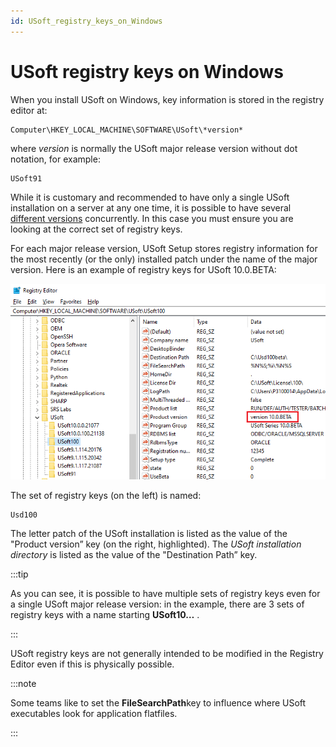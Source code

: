 ```yaml
---
id: USoft_registry_keys_on_Windows
---
```


# USoft registry keys on Windows

When you install USoft on Windows, key information is stored in the registry editor at:

```
Computer\HKEY_LOCAL_MACHINE\SOFTWARE\USoft\*version*
```

where *version* is normally the USoft major release version without dot notation, for example:

```
USoft91
```

While it is customary and recommended to have only a single USoft installation on a server at any one time, it is possible to have several [different versions](/USoft_for_administrators/Understanding_USoft/Versioning_of_USoft_Developer.md) concurrently. In this case you must ensure you are looking at the correct set of registry keys.

For each major release version, USoft Setup stores registry information for the most recently (or the only) installed patch under the name of the major version. Here is an example of registry keys for USoft 10.0.BETA:

![](./assets/65332bc2-1542-495a-85d5-94c0fbe2755f.png)

The set of registry keys (on the left) is named:

```
Usd100
```

The letter patch of the USoft installation is listed as the value of the "Product version” key (on the right, highlighted). The *USoft installation directory* is listed as the value of the "Destination Path” key.


:::tip

As you can see, it is possible to have multiple sets of registry keys even for a single USoft major release version: in the example, there are 3 sets of registry keys with a name starting **USoft10…** .

:::

USoft registry keys are not generally intended to be modified in the Registry Editor even if this is physically possible.


:::note

Some teams like to set the **FileSearchPath**key to influence where USoft executables look for application flatfiles.

:::
